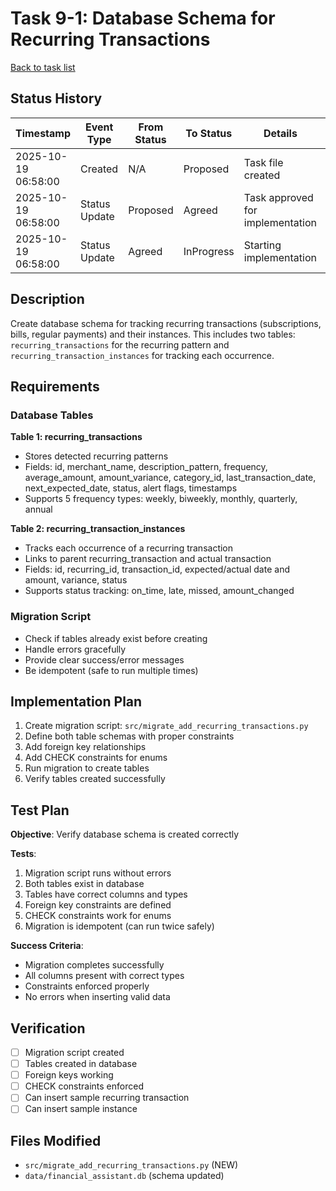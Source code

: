 # Task 9-1: Database Schema for Recurring Transactions

[Back to task list](./tasks.md)

## Status History

| Timestamp | Event Type | From Status | To Status | Details | User |
|-----------|------------|-------------|-----------|---------|------|
| 2025-10-19 06:58:00 | Created | N/A | Proposed | Task file created | Saeed |
| 2025-10-19 06:58:00 | Status Update | Proposed | Agreed | Task approved for implementation | Saeed |
| 2025-10-19 06:58:00 | Status Update | Agreed | InProgress | Starting implementation | Saeed |

## Description

Create database schema for tracking recurring transactions (subscriptions, bills, regular payments) and their instances. This includes two tables: `recurring_transactions` for the recurring pattern and `recurring_transaction_instances` for tracking each occurrence.

## Requirements

### Database Tables

**Table 1: recurring_transactions**
- Stores detected recurring patterns
- Fields: id, merchant_name, description_pattern, frequency, average_amount, amount_variance, category_id, last_transaction_date, next_expected_date, status, alert flags, timestamps
- Supports 5 frequency types: weekly, biweekly, monthly, quarterly, annual

**Table 2: recurring_transaction_instances**
- Tracks each occurrence of a recurring transaction
- Links to parent recurring_transaction and actual transaction
- Fields: id, recurring_id, transaction_id, expected/actual date and amount, variance, status
- Supports status tracking: on_time, late, missed, amount_changed

### Migration Script

- Check if tables already exist before creating
- Handle errors gracefully
- Provide clear success/error messages
- Be idempotent (safe to run multiple times)

## Implementation Plan

1. Create migration script: `src/migrate_add_recurring_transactions.py`
2. Define both table schemas with proper constraints
3. Add foreign key relationships
4. Add CHECK constraints for enums
5. Run migration to create tables
6. Verify tables created successfully

## Test Plan

**Objective**: Verify database schema is created correctly

**Tests**:
1. Migration script runs without errors
2. Both tables exist in database
3. Tables have correct columns and types
4. Foreign key constraints are defined
5. CHECK constraints work for enums
6. Migration is idempotent (can run twice safely)

**Success Criteria**:
- Migration completes successfully
- All columns present with correct types
- Constraints enforced properly
- No errors when inserting valid data

## Verification

- [ ] Migration script created
- [ ] Tables created in database
- [ ] Foreign keys working
- [ ] CHECK constraints enforced
- [ ] Can insert sample recurring transaction
- [ ] Can insert sample instance

## Files Modified

- `src/migrate_add_recurring_transactions.py` (NEW)
- `data/financial_assistant.db` (schema updated)



